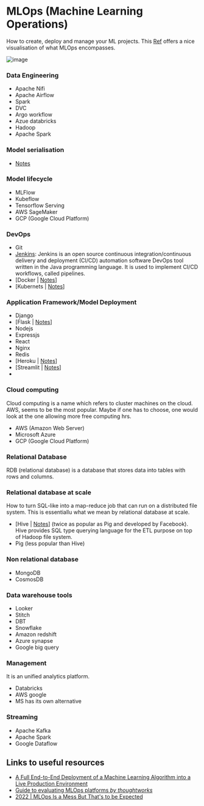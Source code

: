 # MLOps (Machine Learning Operations)
How to create, deploy and manage your ML projects. This [Ref](https://neptune.ai/blog/ml-experiment-tracking) offers a nice visualisation of what MLOps encompasses.

![image](https://user-images.githubusercontent.com/89139139/148684996-107b35e5-7136-4842-a132-119db6ee48ce.png)


### Data Engineering
- Apache Nifi
- Apache Airflow
- Spark
- DVC
- Argo workflow
- Azue databricks
- Hadoop 
- Apache Spark

### Model serialisation
- [Notes](https://github.com/kyaiooiayk/MLOps-Machine-Learning-Operations/tree/master/tutorials/Model_Serialiation)

### Model lifecycle
- MLFlow
- Kubeflow
- Tensorflow Serving
- AWS SageMaker
- GCP (Google Cloud Platform)

### DevOps
- Git
- [Jenkins](https://www.jenkins.io/): Jenkins is an open source continuous integration/continuous delivery and deployment (CI/CD) automation software DevOps tool written in the Java programming language. It is used to implement CI/CD workflows, called pipelines.
- [Docker | [Notes](https://github.com/kyaiooiayk/MLOps-Machine-Learning-Operations/tree/master/tutorials/Docker)]
- [Kubernets | [Notes](https://github.com/kyaiooiayk/MLOps-Machine-Learning-Operations/tree/master/tutorials/Kubernetes)]

### Application Framework/Model Deployment
- Django
- [Flask | [Notes](https://github.com/kyaiooiayk/MLOps-Machine-Learning-Operations/tree/master/tutorials/Flask)]
- Nodejs
- Expressjs
- React
- Nginx
- Redis
- [Heroku | [Notes](https://github.com/kyaiooiayk/MLOps-Machine-Learning-Operations/tree/master/tutorials/Heroku/Quora_insincere_questions_classification)]
- [Streamlit | [Notes](https://github.com/kyaiooiayk/MLOps-Machine-Learning-Operations/tree/master/tutorials/Streamlit)]
- 
### Cloud computing
Cloud computing is a name which refers to cluster machines on the cloud. AWS, seems to be the most popular. Maybe if one has to choose, one would look  at the one allowing more free computing hrs.
- AWS (Amazon Web Server)
- Microsoft Azure
- GCP (Google Cloud Platform)

### Relational Database
RDB (relational database) is a database that stores data into tables with rows and columns.

### Relational database at scale
How to turn SQL-like into a map-reduce job that can run on a distributed file system. This is essentiallu what we mean by relational database at scale.
- [Hive | [Notes](https://github.com/kyaiooiayk/MLOps-Machine-Learning-Operations/blob/master/tutorials/Hive.md)] (twice as popular as Pig and developed by Facebook). Hive provides SQL type querying language for the ETL purpose on top of Hadoop file system. 
- Pig (less popular than Hive)

### Non relational database
 - MongoDB
 - CosmosDB

### Data warehouse tools
- Looker
- Stitch
- DBT
- Snowflake
- Amazon redshift
- Azure synapse
- Google big query

###  Management 
It is an unified analytics platform.
- Databricks 
- AWS google
- MS has its own alternative

### Streaming
- Apache Kafka
- Apache Spark
- Google Dataflow

## Links to useful resources
- [A Full End-to-End Deployment of a Machine Learning Algorithm into a Live Production Environment](https://www.kdnuggets.com/2021/12/deployment-machine-learning-algorithm-live-production-environment.html)
- [Guide to evaluating MLOps platforms *by thoughtworks*](https://www.thoughtworks.com/content/dam/thoughtworks/documents/whitepaper/tw_whitepaper_guide_to_evaluating_mlops_platforms_2021.pdf)
- [2022 | MLOps Is a Mess But That's to be Expected](https://www.mihaileric.com/posts/mlops-is-a-mess/)
